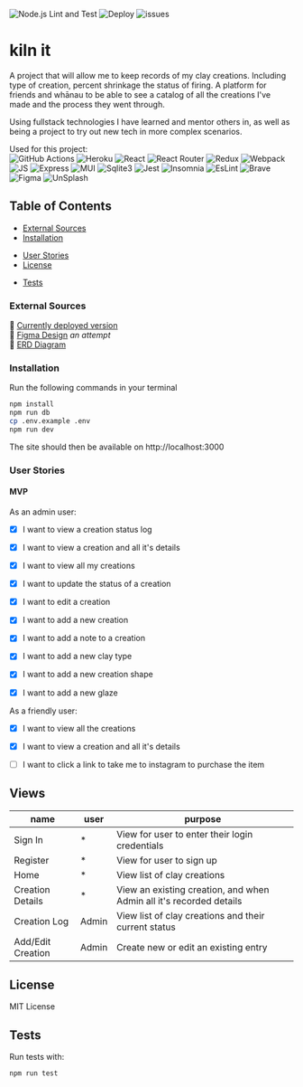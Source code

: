 ![Node.js Lint and Test](https://github.com/emilyparkes/kiln-it/workflows/Node.js%20Lint%20and%20Test/badge.svg) ![Deploy](https://github.com/emilyparkes/kiln-it/workflows/Deploy/badge.svg) ![issues](https://img.shields.io/github/issues/emilyparkes/kiln-it?color=%231580C0)

# kiln it
A project that will allow me to keep records of my clay creations. Including type of creation, percent shrinkage the status of firing. A platform for friends and whānau to be able to see a catalog of all the creations I've made and the process they went through. 

Using fullstack technologies I have learned and mentor others in, as well as being a project to try out new tech in more complex scenarios. 

Used for this project:  
![GitHub Actions](https://img.shields.io/badge/GitHub_Actions-2088FF?style=for-the-badge&logo=github-actions&logoColor=white)
![Heroku](https://img.shields.io/badge/Heroku-430098?style=for-the-badge&logo=heroku&logoColor=white)
![React](https://img.shields.io/badge/React-20232A?style=for-the-badge&logo=react&logoColor=61DAFB)
![React Router](https://img.shields.io/badge/React_Router-CA4245?style=for-the-badge&logo=react-router&logoColor=white)
![Redux](https://img.shields.io/badge/Redux-593D88?style=for-the-badge&logo=redux&logoColor=white)
![Webpack](https://img.shields.io/badge/Webpack-8DD6F9?style=for-the-badge&logo=Webpack&logoColor=white)
![JS](https://img.shields.io/badge/JavaScript-323330?style=for-the-badge&logo=javascript&logoColor=F7DF1E)
![Express](https://img.shields.io/badge/Express.js-000000?style=for-the-badge&logo=express&logoColor=white)
![MUI](https://img.shields.io/badge/Material%20UI-007FFF?style=for-the-badge&logo=mui&logoColor=white)
![Sqlite3](https://img.shields.io/badge/SQLite-07405E?style=for-the-badge&logo=sqlite&logoColor=white)
![Jest](https://img.shields.io/badge/Jest-C21325?style=for-the-badge&logo=jest&logoColor=white)
![Insomnia](https://img.shields.io/badge/Insomnia-5849be?style=for-the-badge&logo=Insomnia&logoColor=white)
![EsLint](https://img.shields.io/badge/eslint-3A33D1?style=for-the-badge&logo=eslint&logoColor=white)
![Brave](https://img.shields.io/badge/Brave-FF1B2D?style=for-the-badge&logo=Brave&logoColor=white)
![Figma](https://img.shields.io/badge/Figma-F24E1E?style=for-the-badge&logo=figma&logoColor=white)
![UnSplash](https://img.shields.io/badge/Unsplash-000000?style=for-the-badge&logo=Unsplash&logoColor=white)

## Table of Contents
- [External Sources](#external-sources)  
- [Installation](#installation)   
<!-- - [Usage](#usage)  -->
- [User Stories](#user-stories) 
- [License](#license)   
<!-- - [Features](#features)
- [How to Contribute](#how-to-contribute)   -->
- [Tests](#tests)

### External Sources
🚀 [Currently deployed version](https://kiln-it.herokuapp.com/)   
🎨 [Figma Design](https://www.figma.com/file/09q8SUt5gSTAfpNtiGyUOEGt/Kiln-it?node-id=0%3A1) *an attempt*  
📖 [ERD Diagram](https://dbdiagram.io/d/606395deecb54e10c33e0510)


### Installation

Run the following commands in your terminal

```sh
npm install
npm run db
cp .env.example .env
npm run dev
```

<!-- ## Usage -->

<!-- Create a `.env` file in the main directory and add:

```sh
JWT_SECRET="a fun secret"
``` -->

The site should then be available on http://localhost:3000

### User Stories

#### MVP

As an admin user:
- [x] I want to view a creation status log
- [x] I want to view a creation and all it's details
- [x] I want to view all my creations
- [x] I want to update the status of a creation
- [x] I want to edit a creation
- [x] I want to add a new creation
- [x] I want to add a note to a creation
- [x] I want to add a new clay type
- [x] I want to add a new creation shape
- [x] I want to add a new glaze


As a friendly user:
- [x] I want to view all the creations
- [x] I want to view a creation and all it's details
- [ ] I want to click a link to take me to instagram to purchase the item


## Views
  | name | user | purpose |
  | --- | --- | --- |
  | Sign In | * | View for user to enter their login credentials |
  | Register | * | View for user to sign up |
  | Home | * | View list of clay creations |
  | Creation Details | * | View an existing creation, and when Admin all it's recorded details |
  | Creation Log | Admin | View list of clay creations and their current status |
  | Add/Edit Creation | Admin | Create new or edit an existing entry |

  
<!-- 
## API 

All these routes should be protected

| Method | Endpoint | User | Usage | Response |
| --- | --- | --- | --- | --- |
| Post | /api/auth/signin | Sign In a User | The Users JWT Token |
| Post | /api/auth/register | Register a User | The Users JWT Token |
| TBC | -->

## License

MIT License


<!-- ## Features

If your project has a lot of features, list them here. -->

<!-- ## How to Contribute

If you created an application or package and would like other developers to contribute it, you can include guidelines for how to do so. The [Contributor Covenant](https://www.contributor-covenant.org/) is an industry standard, but you can always write your own if you'd prefer. -->

## Tests 

Run tests with: 

```
npm run test
```
